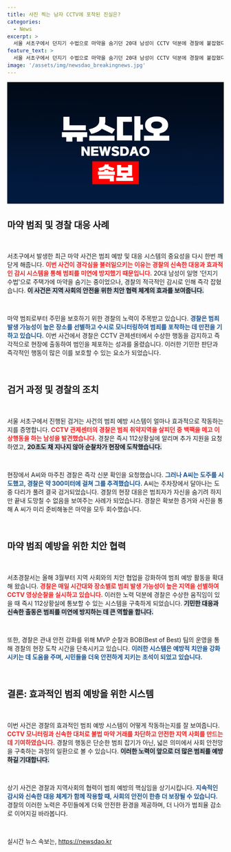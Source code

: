 ```yaml
---
title: 사진 찍는 남자 CCTV에 포착된 진실은?
categories:
  - News
excerpt: >
  서울 서초구에서 던지기 수법으로 마약을 숨기던 20대 남성이 CCTV 덕분에 경찰에 붙잡혔다. 46g의 필로폰을 숨긴 그는 경찰 추적 중 도주했지만, 결국 검거됐다. 신속한 CCTV 모니터링이 범죄 예방에 큰 역할을 했다!
feature_text: >
  서울 서초구에서 던지기 수법으로 마약을 숨기던 20대 남성이 CCTV 덕분에 경찰에 붙잡혔다. 46g의 필로폰을 숨긴 그는 경찰 추적 중 도주했지만, 결국 검거됐다. 신속한 CCTV 모니터링이 범죄 예방에 큰 역할을 했다!
image: '/assets/img/newsdao_breakingnews.jpg'
---
```


<p><img src="/assets/img/newsdao_breakingnews.jpg" alt="bookingtag 속보" /></p>

<h2 data-ke-size="size26">마약 범죄 및 경찰 대응 사례</h2>

<p data-ke-size="size16">&nbsp;</p>

<p>서초구에서 발생한 최근 마약 사건은 범죄 예방 및 대응 시스템의 중요성을 다시 한번 깨닫게 해줍니다. <b><span style="color: #ee2323;">이번 사건이 경각심을 불러일으키는 이유는 경찰의 신속한 대응과 효과적인 감시 시스템을 통해 범죄를 미연에 방지했기 때문입니다.</span></b> 20대 남성이 일명 '던지기 수법'으로 주택가에 마약을 숨기는 중이었으나, 경찰의 적극적인 감시로 인해 즉각 잡혔습니다. <b><span style="background-color: #21538527;">이 사건은 지역 사회의 안전을 위한 치안 협력 체계의 효과를 보여줍니다.</span></b>  </p>

<p data-ke-size="size16">&nbsp;</p>

<p>마약 범죄로부터 주민을 보호하기 위한 경찰의 노력이 주목받고 있습니다. <b><span style="color: #1a5490;">경찰은 범죄 발생 가능성이 높은 장소를 선별하고 수시로 모니터링하여 범죄를 포착하는 데 만전을 기하고 있습니다.</span></b> 이번 사건에서 경찰은 CCTV 관제센터에서 수상한 행동을 감지하고 즉각적으로 현장에 출동하여 범인을 체포하는 성과를 올렸습니다. 이러한 기민한 판단과 즉각적인 행동이 많은 이를 보호할 수 있는 요소가 되었습니다.</p>

<p data-ke-size="size16">&nbsp;</p>

<h2 data-ke-size="size26">검거 과정 및 경찰의 조치</h2>

<p data-ke-size="size16">&nbsp;</p>

<p>서울 서초구에서 진행된 검거는 사건의 범죄 예방 시스템이 얼마나 효과적으로 작동하는지를 증명합니다. <b><span style="color: #ee2323;">CCTV 관제센터의 경찰은 범죄 취약지역을 살피던 중 백팩을 메고 이상행동을 하는 남성을 발견했습니다.</span></b> 경찰은 즉시 112상황실에 알리며 추가 지원을 요청하였고, <b><span style="background-color: #21538527;">20초도 채 지나지 않아 순찰차가 현장에 도착했습니다.</span></b> </p>

<p data-ke-size="size16">&nbsp;</p>

<p>현장에서 A씨와 마주친 경찰은 즉각 신분 확인을 요청했습니다. <b><span style="color: #1a5490;">그러나 A씨는 도주를 시도했고, 경찰은 약 300미터에 걸쳐 그를 추격했습니다.</span></b> A씨는 주차장에서 달아나는 도중 다리가 풀려 결국 검거되었습니다. 경찰의 현장 대응은 범죄자가 자신을 숨기려 하지만 끝내 도망칠 수 없음을 보여주는 사례가 되었습니다. 경찰은 확보한 증거와 사진을 통해 A 씨가 미리 준비해놓은 마약을 모두 회수했습니다.</p>

<p data-ke-size="size16">&nbsp;</p>

<h2 data-ke-size="size26">마약 범죄 예방을 위한 치안 협력</h2>

<p data-ke-size="size16">&nbsp;</p>

<p>서초경찰서는 올해 3월부터 지역 사회와의 치안 협업을 강화하여 범죄 예방 활동을 확대해 왔습니다. <b><span style="color: #ee2323;">경찰은 매일 시간대와 장소별로 범죄 발생 가능성이 높은 지역을 선별하여 CCTV 영상순찰을 실시하고 있습니다.</span></b> 이러한 노력 덕분에 경찰은 수상한 움직임이 있을 때 즉시 112상황실에 통보할 수 있는 시스템을 구축하게 되었습니다. <b><span style="background-color: #21538527;">기민한 대응과 신속한 출동은 범죄를 미연에 방지하는 데 큰 역할을 합니다.</span></b></p>

<p data-ke-size="size16">&nbsp;</p>

<p>또한, 경찰은 관내 안전 강화를 위해 MVP 순찰과 BOB(Best of Best) 팀의 운영을 통해 경찰의 현장 도착 시간을 단축시키고 있습니다. <b><span style="color: #1a5490;">이러한 시스템은 예방적 치안을 강화시키는 데 도움을 주며, 시민들을 더욱 안전하게 지키는 초석이 되었고 있습니다.</span></b> </p>

<p data-ke-size="size16">&nbsp;</p>

<h2 data-ke-size="size26">결론: 효과적인 범죄 예방을 위한 시스템</h2>

<p data-ke-size="size16">&nbsp;</p>

<p>이번 사건은 경찰의 효과적인 범죄 예방 시스템이 어떻게 작동하는지를 잘 보여줍니다. <b><span style="color: #ee2323;">CCTV 모니터링과 신속한 대처로 불법 마약 거래를 차단하고 안전한 지역 사회를 만드는 데 기여하였습니다.</span></b>  경찰의 행동은 단순한 범죄 잡기가 아닌, 넓은 의미에서 사회 안전망을 구축하는 과정의 일환으로 볼 수 있습니다. <b><span style="background-color: #21538527;">이러한 노력이 앞으로 더 많은 범죄를 예방하길 기대합니다.</span></b> </p>

<p data-ke-size="size16">&nbsp;</p>

<p>상기 사건은 경찰과 지역사회의 협력이 범죄 예방의 핵심임을 상기시킵니다. <b><span style="color: #1a5490;">지속적인 감시와 신속한 대응 체계가 함께 작용할 때, 사회의 안전이 한층 더 보장될 수 있습니다.</span></b> 경찰의 이러한 노력은 주민들에게 더욱 안전한 환경을 제공하며, 더 나아가 범죄율 감소로 이어지길 바라봅니다. </p>

<p data-ke-size="size16">&nbsp;</p>
실시간 뉴스 속보는, <a href="https://newsdao.kr" rel="dofollow">https://newsdao.kr</a>


